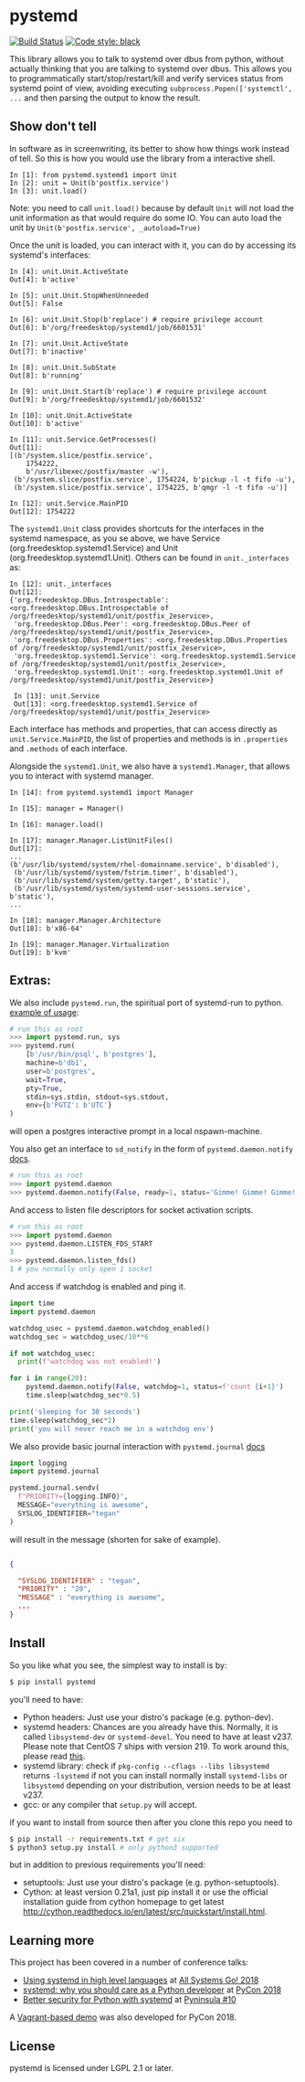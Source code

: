 pystemd
=======

[![Build Status](https://travis-ci.org/facebookincubator/pystemd.svg)](http://travis-ci.org/facebookincubator/pystemd) [![Code style: black](https://img.shields.io/badge/code%20style-black-000000.svg)](https://github.com/ambv/black)

This library allows you to talk to systemd over dbus from python, without
actually thinking that you are talking to systemd over dbus. This allows you to
programmatically start/stop/restart/kill and verify services status from
systemd point of view, avoiding executing `subprocess.Popen(['systemctl', ...`
and then parsing the output to know the result.


Show don't tell
---------------

In software as in screenwriting, its better to show how things work instead of
tell. So this is how you would use the library from a interactive shell.  

    In [1]: from pystemd.systemd1 import Unit
    In [2]: unit = Unit(b'postfix.service')
    In [3]: unit.load()

Note: you need to call `unit.load()` because by default `Unit` will not load the
unit information as that would require do some IO. You can auto load the unit by
`Unit(b'postfix.service', _autoload=True)`

Once the unit is loaded, you can interact with it, you can do by accessing its
systemd's interfaces:

    In [4]: unit.Unit.ActiveState
    Out[4]: b'active'

    In [5]: unit.Unit.StopWhenUnneeded
    Out[5]: False

    In [6]: unit.Unit.Stop(b'replace') # require privilege account
    Out[6]: b'/org/freedesktop/systemd1/job/6601531'

    In [7]: unit.Unit.ActiveState
    Out[7]: b'inactive'

    In [8]: unit.Unit.SubState
    Out[8]: b'running'

    In [9]: unit.Unit.Start(b'replace') # require privilege account
    Out[9]: b'/org/freedesktop/systemd1/job/6601532'

    In [10]: unit.Unit.ActiveState
    Out[10]: b'active'

    In [11]: unit.Service.GetProcesses()
    Out[11]:
    [(b'/system.slice/postfix.service',
        1754222,
        b'/usr/libexec/postfix/master -w'),
     (b'/system.slice/postfix.service', 1754224, b'pickup -l -t fifo -u'),
     (b'/system.slice/postfix.service', 1754225, b'qmgr -l -t fifo -u')]

    In [12]: unit.Service.MainPID
    Out[12]: 1754222

The `systemd1.Unit` class provides shortcuts for the interfaces in the systemd
namespace, as you se above, we have  Service (org.freedesktop.systemd1.Service)
and Unit (org.freedesktop.systemd1.Unit). Others can be found in
`unit._interfaces` as:

```
In [12]: unit._interfaces
Out[12]:
{'org.freedesktop.DBus.Introspectable': <org.freedesktop.DBus.Introspectable of /org/freedesktop/systemd1/unit/postfix_2eservice>,
 'org.freedesktop.DBus.Peer': <org.freedesktop.DBus.Peer of /org/freedesktop/systemd1/unit/postfix_2eservice>,
 'org.freedesktop.DBus.Properties': <org.freedesktop.DBus.Properties of /org/freedesktop/systemd1/unit/postfix_2eservice>,
 'org.freedesktop.systemd1.Service': <org.freedesktop.systemd1.Service of /org/freedesktop/systemd1/unit/postfix_2eservice>,
 'org.freedesktop.systemd1.Unit': <org.freedesktop.systemd1.Unit of /org/freedesktop/systemd1/unit/postfix_2eservice>}

 In [13]: unit.Service
 Out[13]: <org.freedesktop.systemd1.Service of /org/freedesktop/systemd1/unit/postfix_2eservice>
```

Each interface has methods and properties, that can access directly as
`unit.Service.MainPID`, the list of properties and methods is in `.properties`
and `.methods` of each interface.

Alongside the `systemd1.Unit`, we also have a `systemd1.Manager`, that allows
you to interact with systemd manager.


```
In [14]: from pystemd.systemd1 import Manager

In [15]: manager = Manager()

In [16]: manager.load()

In [17]: manager.Manager.ListUnitFiles()
Out[17]:
...
(b'/usr/lib/systemd/system/rhel-domainname.service', b'disabled'),
 (b'/usr/lib/systemd/system/fstrim.timer', b'disabled'),
 (b'/usr/lib/systemd/system/getty.target', b'static'),
 (b'/usr/lib/systemd/system/systemd-user-sessions.service', b'static'),
...

In [18]: manager.Manager.Architecture
Out[18]: b'x86-64'

In [19]: manager.Manager.Virtualization
Out[19]: b'kvm'

```

Extras:
-------
We also include `pystemd.run`, the spiritual port of systemd-run
to python. [example of usage](_docs/pystemd.run.md):

```python
# run this as root
>>> import pystemd.run, sys
>>> pystemd.run(
    [b'/usr/bin/psql', b'postgres'],
    machine=b'db1',
    user=b'postgres',
    wait=True,
    pty=True,
    stdin=sys.stdin, stdout=sys.stdout,
    env={b'PGTZ': b'UTC'}
)
```

will open a postgres interactive prompt in a local nspawn-machine.

You also get an interface to `sd_notify` in the form of `pystemd.daemon.notify` [docs](_docs/daemon.md).

```python
# run this as root
>>> import pystemd.daemon
>>> pystemd.daemon.notify(False, ready=1, status='Gimme! Gimme! Gimme!')
```

And access to listen file descriptors for socket activation scripts.

```python
# run this as root
>>> import pystemd.daemon
>>> pystemd.daemon.LISTEN_FDS_START
3
>>> pystemd.daemon.listen_fds()
1 # you normally only open 1 socket
```

And access if watchdog is enabled and ping it.

```python
import time
import pystemd.daemon

watchdog_usec = pystemd.daemon.watchdog_enabled()
watchdog_sec = watchdog_usec/10**6

if not watchdog_usec:
  print(f'watchdog was not enabled!')

for i in range(20):
    pystemd.daemon.notify(False, watchdog=1, status=f'count {i+1}')
    time.sleep(watchdog_sec*0.5)

print('sleeping for 30 seconds')
time.sleep(watchdog_sec*2)
print('you will never reach me in a watchdog env')

```

We also provide basic journal interaction with `pystemd.journal` [docs](_docs/journal.md)

```python
import logging
import pystemd.journal

pystemd.journal.sendv(
  f"PRIORITY={logging.INFO}",
  MESSAGE="everything is awesome",
  SYSLOG_IDENTIFIER="tegan"
)
```

will result in the message (shorten for sake of example).

```json

{

  "SYSLOG_IDENTIFIER" : "tegan",
  "PRIORITY" : "20",
  "MESSAGE" : "everything is awesome",
  ...
}

```

Install
-------

So you like what you see, the simplest way to install is by:

```bash
$ pip install pystemd
```

you'll need to have:

* Python headers: Just use your distro's package (e.g. python-dev).
* systemd headers: Chances are you already have this. Normally, it is called
`libsystemd-dev` or `systemd-devel`. You need to have at least v237.
Please note that CentOS 7 ships with version 219. To work around this, please read
  [this](_docs/centos7.md).
* systemd library: check if `pkg-config --cflags --libs libsystemd` returns
`-lsystemd` if not you can install normally install `systemd-libs` or
`libsystemd` depending on your distribution, version needs to be at least
v237.
* gcc: or any compiler that `setup.py` will accept.

if you want to install from source then after you clone this repo you need to

```bash
$ pip install -r requirements.txt # get six
$ python3 setup.py install # only python3 supported
```

but in addition to previous requirements you'll need:

  * setuptools: Just use your distro's package (e.g. python-setuptools).
  * Cython: at least version 0.21a1, just pip install it or use the official
  installation guide from cython homepage to get latest
   http://cython.readthedocs.io/en/latest/src/quickstart/install.html.


Learning more
-------------

This project has been covered in a number of conference talks:
* [Using systemd in high level languages](https://www.youtube.com/watch?v=lBQgMGPxqNo) at [All Systems Go! 2018](https://all-systems-go.io)
* [systemd: why you should care as a Python developer](https://www.youtube.com/watch?v=ZUX9Fx8Rwzg) at [PyCon 2018](https://us.pycon.org/2018/)
* [Better security for Python with systemd](https://www.youtube.com/watch?v=o-OqslA5dkw) at [Pyninsula #10](https://www.meetup.com/Pyninsula-Python-Peninsula-Meetup/events/244939632/)

A [Vagrant-based demo](https://github.com/aleivag/pycon2018) was also developed
for PyCon 2018.

License
-------

pystemd is licensed under LGPL 2.1 or later.
